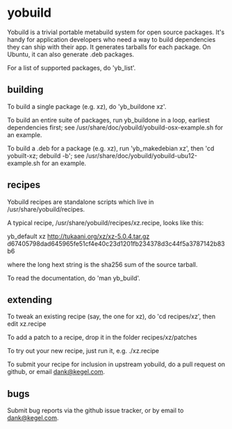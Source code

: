 # yobuild

Yobuild is a trivial portable metabuild system for open source packages.
It's handy for application developers who need a way to build dependencies they can ship with their app.
It generates tarballs for each package.  On Ubuntu, it can also generate .deb packages.

For a list of supported packages, do 'yb_list'.

## building

To build a single package (e.g. xz), do 'yb_buildone xz'.

To build an entire suite of packages, run yb_buildone in a loop, earliest dependencies first;
see /usr/share/doc/yobuild/yobuild-osx-example.sh for an example.

To build a .deb for a package (e.g. xz), run 'yb_makedebian xz', then 'cd yobuilt-xz; debuild -b';
see /usr/share/doc/yobuild/yobuild-ubu12-example.sh for an example.

## recipes

Yobuild recipes are standalone scripts which live in /usr/share/yobuild/recipes.

A typical recipe, /usr/share/yobuild/recipes/xz.recipe, looks like this:

yb_default xz http://tukaani.org/xz/xz-5.0.4.tar.gz d67405798dad645965fe51cf4e40c23d1201fb234378d3c44f5a3787142b83b6

where the long hext string is the sha256 sum of the source tarball.

To read the documentation, do 'man yb_build'.


## extending

To tweak an existing recipe (say, the one for xz), do 'cd recipes/xz', then edit xz.recipe

To add a patch to a recipe, drop it in the folder recipes/xz/patches

To try out your new recipe, just run it, e.g. ./xz.recipe

To submit your recipe for inclusion in upstream yobuild, do a pull request on github,
or email dank@kegel.com.

## bugs

Submit bug reports via the github issue tracker, or by email to dank@kegel.com.
